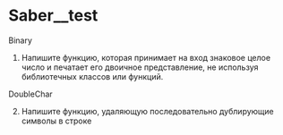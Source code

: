 # Saber__test
Binary
1.	Напишите функцию, которая принимает на вход знаковое целое число и печатает его двоичное представление, не используя библиотечных классов или функций. 

DoubleChar

2.	Напишите функцию, удаляющую последовательно дублирующие символы в строке
